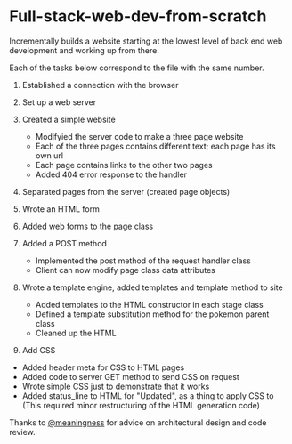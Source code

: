 # Full-stack-web-dev-from-scratch

Incrementally builds a website starting at the lowest level of back end web development and working up from there. 

Each of the tasks below correspond to the file with the same number. 

1. Established a connection with the browser 

2. Set up a web server 

3. Created a simple website
    - Modifyied the server code to make a three page website
    - Each of the three pages contains different text; each page has its own url 
    - Each page contains links to the other two pages
    - Added 404 error response to the handler
  
4. Separated pages from the server (created page objects)

5. Wrote an HTML form

6. Added web forms to the page class

7. Added a POST method
    - Implemented the post method of the request handler class 
    - Client can now modify page class data attributes 
  
8. Wrote a template engine, added templates and template method to site 
    - Added templates to the HTML constructor in each stage class
    - Defined a template substitution method for the pokemon parent class 
    - Cleaned up the HTML 
  
9. Add CSS
  - Added header meta for CSS to HTML pages
  - Added code to server GET method to send CSS on request
  - Wrote simple CSS just to demonstrate that it works
  - Added status_line to HTML for "Updated", as a thing to apply CSS to
  (This required minor restructuring of the HTML generation code)

Thanks to [@meaningness](https://twitter.com/Meaningness) for advice on architectural design and code review. 



